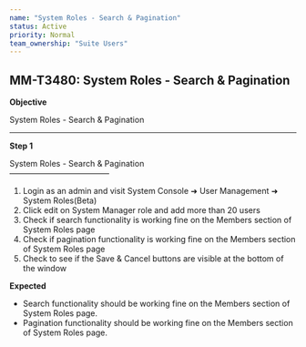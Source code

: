 ```yaml
---
name: "System Roles - Search & Pagination"
status: Active
priority: Normal
team_ownership: "Suite Users"
---
```


## MM-T3480: System Roles - Search & Pagination

**Objective**

System Roles - Search & Pagination

---

**Step 1**

System Roles - Search & Pagination\
–––––––––––––––––––––––––

1. Login as an admin and visit System Console ➜ User Management ➜ System Roles(Beta)
2. Click edit on System Manager role and add more than 20 users
3. Check if search functionality is working fine on the Members section of System Roles page
4. Check if pagination functionality is working fine on the Members section of System Roles page
5. Check to see if the Save & Cancel buttons are visible at the bottom of the window

**Expected**

- Search functionality should be working fine on the Members section of System Roles page.
- Pagination functionality should be working fine on the Members section of System Roles page. 
